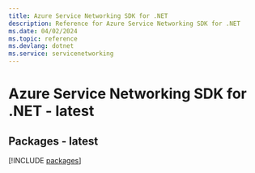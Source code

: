 ```yaml
---
title: Azure Service Networking SDK for .NET
description: Reference for Azure Service Networking SDK for .NET
ms.date: 04/02/2024
ms.topic: reference
ms.devlang: dotnet
ms.service: servicenetworking
---
```

# Azure Service Networking SDK for .NET - latest
## Packages - latest
[!INCLUDE [packages](service-networking-index.md)]